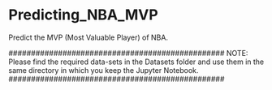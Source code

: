 # Predicting_NBA_MVP
Predict the MVP (Most Valuable Player) of NBA.

################################################
NOTE:
Please find the required data-sets in the Datasets folder and use them in the same directory in which you keep the Jupyter Notebook.
################################################